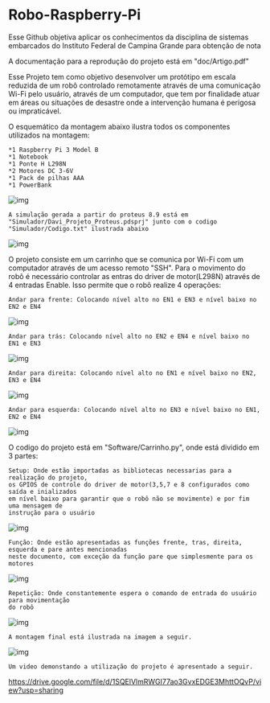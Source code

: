 # Robo-Raspberry-Pi
Esse Github objetiva aplicar os conhecimentos da disciplina de sistemas embarcados do Instituto Federal de Campina Grande para obtenção de nota

A documentação para a reprodução do projeto está em "doc/Artigo.pdf"

Esse Projeto tem como objetivo desenvolver um protótipo em escala reduzida de um robô controlado remotamente através de uma comunicação Wi-Fi pelo usuário, através de um computador, que tem por finalidade atuar em áreas ou situações de desastre onde a intervenção humana é perigosa ou impraticável.


O esquemático da montagem abaixo ilustra todos os componentes utilizados na montagem:
```
*1 Raspberry Pi 3 Model B
*1 Notebook
*1 Ponte H L298N
*2 Motores DC 3-6V
*1 Pack de pilhas AAA
*1 PowerBank
```

![img](https://github.com/DaviDosCompiuter/Robo-Raspberry-Pi/blob/main/Hardware/Esquematico_de_montagem.png)

```
A simulação gerada a partir do proteus 8.9 está em "Simulador/Davi_Projeto_Proteus.pdsprj" junto com o codigo "Simulador/Codigo.txt" ilustrada abaixo
```

![img](https://github.com/DaviDosCompiuter/Robo-Raspberry-Pi/blob/main/Hardware/Esquematico_Proteus.png)

O projeto consiste em um carrinho que se comunica por Wi-Fi com um computador através de um acesso remoto "SSH". Para o movimento do robô é necessário controlar as entras do driver de motor(L298N) através de 4 entradas Enable. Isso permite que o robô realize 4 operações:
```
Andar para frente: Colocando nível alto no EN1 e EN3 e nível baixo no EN2 e EN4
```

![img](https://github.com/DaviDosCompiuter/Robo-Raspberry-Pi/blob/main/doc/R1.png)

```
Andar para trás: Colocando nível alto no EN2 e EN4 e nível baixo no EN1 e EN3
```

![img](https://github.com/DaviDosCompiuter/Robo-Raspberry-Pi/blob/main/doc/R2.png)

```
Andar para direita: Colocando nível alto no EN1 e nível baixo no EN2, EN3 e EN4
```

![img](https://github.com/DaviDosCompiuter/Robo-Raspberry-Pi/blob/main/doc/R3.png)
```
Andar para esquerda: Colocando nível alto no EN3 e nível baixo no EN1, EN2 e EN4
```

![img](https://github.com/DaviDosCompiuter/Robo-Raspberry-Pi/blob/main/doc/R4.png)

O codigo do projeto está em "Software/Carrinho.py", onde está dividido em 3 partes:

```
Setup: Onde estão importadas as bibliotecas necessarias para a realização do projeto,
os GPIOS de controle do driver de motor(3,5,7 e 8 configurados como saída e inializados
em nível baixo para garantir que o robô não se movimente) e por fim uma mensagem de 
instrução para o usuário
```

![img](https://github.com/DaviDosCompiuter/Robo-Raspberry-Pi/blob/main/Software/C1.png)


```
Função: Onde estão apresentadas as funções frente, tras, direita, esquerda e pare antes mencionadas 
neste documento, com exceção da função pare que simplesmente para os motores
```

![img](https://github.com/DaviDosCompiuter/Robo-Raspberry-Pi/blob/main/Software/C2.png)



```
Repetição: Onde constantemente espera o comando de entrada do usuário para movimentação
do robô
```

![img](https://github.com/DaviDosCompiuter/Robo-Raspberry-Pi/blob/main/Software/C3.png)

```
A montagem final está ilustrada na imagem a seguir.
```

![img](https://github.com/DaviDosCompiuter/Robo-Raspberry-Pi/blob/main/Hardware/Montagem.jpg)

```
Um video demonstando a utilização do projeto é apresentado a seguir.
```
https://drive.google.com/file/d/1SQElVlmRWGI77ao3GvxEDGE3MhttOQvP/view?usp=sharing
